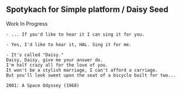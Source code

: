## Spotykach for Simple platform / Daisy Seed
Work In Progress

```
- ... If you'd like to hear it I can sing it for you.

- Yes, I'd like to hear it, HAL. Sing it for me.

- It's called "Daisy." 
Daisy, Daisy, give me your answer do. 
I'm half crazy all for the love of you. 
It won't be a stylish marriage, I can't afford a carriage. 
But you'll look sweet upon the seat of a bicycle built for two...

2001: A Space Odyssey (1968)
```
